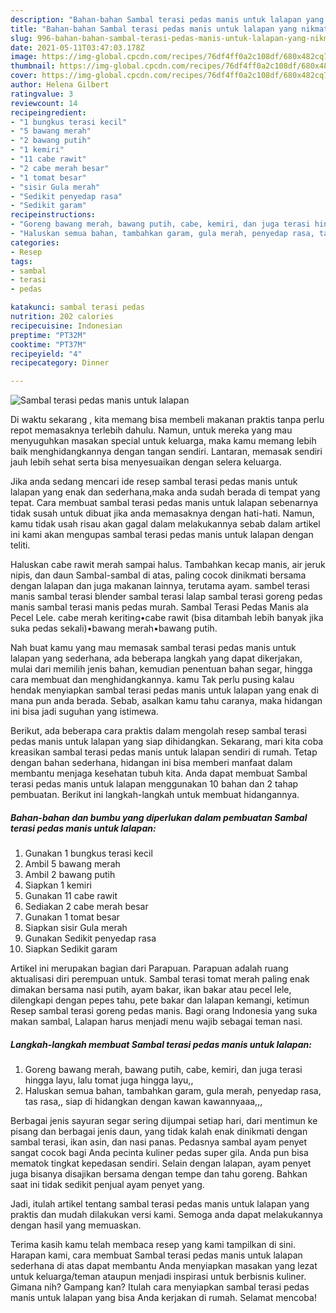 ```yaml
---
description: "Bahan-bahan Sambal terasi pedas manis untuk lalapan yang nikmat Untuk Jualan"
title: "Bahan-bahan Sambal terasi pedas manis untuk lalapan yang nikmat Untuk Jualan"
slug: 996-bahan-bahan-sambal-terasi-pedas-manis-untuk-lalapan-yang-nikmat-untuk-jualan
date: 2021-05-11T03:47:03.178Z
image: https://img-global.cpcdn.com/recipes/76df4ff0a2c108df/680x482cq70/sambal-terasi-pedas-manis-untuk-lalapan-foto-resep-utama.jpg
thumbnail: https://img-global.cpcdn.com/recipes/76df4ff0a2c108df/680x482cq70/sambal-terasi-pedas-manis-untuk-lalapan-foto-resep-utama.jpg
cover: https://img-global.cpcdn.com/recipes/76df4ff0a2c108df/680x482cq70/sambal-terasi-pedas-manis-untuk-lalapan-foto-resep-utama.jpg
author: Helena Gilbert
ratingvalue: 3
reviewcount: 14
recipeingredient:
- "1 bungkus terasi kecil"
- "5 bawang merah"
- "2 bawang putih"
- "1 kemiri"
- "11 cabe rawit"
- "2 cabe merah besar"
- "1 tomat besar"
- "sisir Gula merah"
- "Sedikit penyedap rasa"
- "Sedikit garam"
recipeinstructions:
- "Goreng bawang merah, bawang putih, cabe, kemiri, dan juga terasi hingga layu, lalu tomat juga hingga layu,,"
- "Haluskan semua bahan, tambahkan garam, gula merah, penyedap rasa, tas rasa,, siap di hidangkan dengan kawan kawannyaaa,,,"
categories:
- Resep
tags:
- sambal
- terasi
- pedas

katakunci: sambal terasi pedas 
nutrition: 202 calories
recipecuisine: Indonesian
preptime: "PT32M"
cooktime: "PT37M"
recipeyield: "4"
recipecategory: Dinner

---
```



![Sambal terasi pedas manis untuk lalapan](https://img-global.cpcdn.com/recipes/76df4ff0a2c108df/680x482cq70/sambal-terasi-pedas-manis-untuk-lalapan-foto-resep-utama.jpg)

Di waktu  sekarang , kita memang bisa membeli makanan praktis tanpa perlu repot memasaknya terlebih dahulu. Namun, untuk mereka yang mau menyuguhkan masakan special untuk keluarga, maka kamu memang lebih baik menghidangkannya dengan tangan sendiri. Lantaran, memasak sendiri jauh lebih sehat serta bisa menyesuaikan dengan selera keluarga.

Jika anda sedang mencari ide resep sambal terasi pedas manis untuk lalapan yang enak dan sederhana,maka anda sudah berada di tempat yang tepat. Cara membuat sambal terasi pedas manis untuk lalapan  sebenarnya tidak susah untuk dibuat jika anda memasaknya dengan hati-hati. Namun, kamu tidak usah risau akan gagal dalam melakukannya 
sebab dalam artikel ini kami akan mengupas sambal terasi pedas manis untuk lalapan dengan teliti.  

Haluskan cabe rawit merah sampai halus. Tambahkan kecap manis, air jeruk nipis, dan daun Sambal-sambal di atas, paling cocok dinikmati bersama dengan lalapan dan juga makanan lainnya, terutama ayam. sambel terasi manis sambal terasi blender sambal terasi lalap sambal terasi goreng pedas manis sambal terasi manis pedas murah. Sambal Terasi Pedas Manis ala Pecel Lele. cabe merah keriting•cabe rawit (bisa ditambah lebih banyak jika suka pedas sekali)•bawang merah•bawang putih.

Nah buat kamu yang mau memasak sambal terasi pedas manis untuk lalapan yang sederhana, ada beberapa langkah yang dapat dikerjakan, mulai dari memilih jenis bahan, kemudian penentuan bahan segar, hingga cara membuat dan menghidangkannya. kamu Tak perlu pusing kalau hendak menyiapkan sambal terasi pedas manis untuk lalapan yang enak di mana pun anda berada. Sebab, asalkan kamu  tahu caranya, maka hidangan ini bisa jadi suguhan yang istimewa.

Berikut, ada beberapa cara praktis  dalam mengolah resep sambal terasi pedas manis untuk lalapan yang siap dihidangkan. Sekarang, mari kita coba kreasikan sambal terasi pedas manis untuk lalapan sendiri di rumah. Tetap dengan bahan sederhana, hidangan ini bisa memberi manfaat dalam membantu menjaga kesehatan tubuh kita. Anda dapat membuat Sambal terasi pedas manis untuk lalapan menggunakan 10 bahan dan 2 tahap pembuatan. Berikut ini langkah-langkah untuk membuat hidangannya.

<!--inarticleads1-->

##### Bahan-bahan dan bumbu yang diperlukan dalam pembuatan Sambal terasi pedas manis untuk lalapan:

1. Gunakan 1 bungkus terasi kecil
1. Ambil 5 bawang merah
1. Ambil 2 bawang putih
1. Siapkan 1 kemiri
1. Gunakan 11 cabe rawit
1. Sediakan 2 cabe merah besar
1. Gunakan 1 tomat besar
1. Siapkan sisir Gula merah
1. Gunakan Sedikit penyedap rasa
1. Siapkan Sedikit garam


Artikel ini merupakan bagian dari Parapuan. Parapuan adalah ruang aktualisasi diri perempuan untuk. Sambal terasi tomat merah paling enak dimakan bersama nasi putih, ayam bakar, ikan bakar atau pecel lele, dilengkapi dengan pepes tahu, pete bakar dan lalapan kemangi, ketimun Resep sambal terasi goreng pedas manis. Bagi orang Indonesia yang suka makan sambal, Lalapan harus menjadi menu wajib sebagai teman nasi. 

<!--inarticleads2-->

##### Langkah-langkah membuat Sambal terasi pedas manis untuk lalapan:

1. Goreng bawang merah, bawang putih, cabe, kemiri, dan juga terasi hingga layu, lalu tomat juga hingga layu,,
1. Haluskan semua bahan, tambahkan garam, gula merah, penyedap rasa, tas rasa,, siap di hidangkan dengan kawan kawannyaaa,,,


Berbagai jenis sayuran segar sering dijumpai setiap hari, dari mentimun ke pisang dan berbagai jenis daun, yang tidak kalah enak dinikmati dengan sambal terasi, ikan asin, dan nasi panas. Pedasnya sambal ayam penyet sangat cocok bagi Anda pecinta kuliner pedas super gila. Anda pun bisa mematok tingkat kepedasan sendiri. Selain dengan lalapan, ayam penyet juga bisanya disajikan bersama dengan tempe dan tahu goreng. Bahkan saat ini tidak sedikit penjual ayam penyet yang. 

Jadi, itulah artikel tentang  sambal terasi pedas manis untuk lalapan  yang praktis dan mudah dilakukan versi kami. Semoga anda dapat melakukannya dengan hasil yang memuaskan. 

Terima kasih kamu telah membaca resep yang kami tampilkan di sini. Harapan kami, cara membuat  Sambal terasi pedas manis untuk lalapan sederhana di atas dapat membantu Anda menyiapkan masakan yang lezat untuk keluarga/teman ataupun menjadi inspirasi untuk berbisnis kuliner. Gimana nih? Gampang kan? Itulah cara menyiapkan sambal terasi pedas manis untuk lalapan yang bisa Anda kerjakan di rumah. Selamat mencoba!

